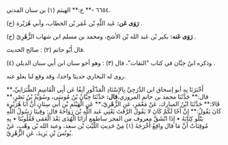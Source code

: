 ٦٦٥٤ -** خ:** الهيثم (١) بن سنان المدني.

**رَوَى عَن:** عَبد اللَّهِ بْن عُمَر بْن الخطاب، وأبي هُرَيْرة (خ) .

**رَوَى عَنه:** بكير بْن عَبد الله بْن الأشج، ومحمد بن مسلم ابن شهاب الزُّهْرِيّ (خ) .

قال أَبُو حاتم (٢) : صالح الحديث.

وذكره ابنُ حِبَّان في كتاب "الثقات"، قال (٣) : وهو أخو سنان ابن أَبي سنان الديلي (٤) .

روى له البخاري حديثا واحدا، وقد وقع لنا بعلو عنه.

أَخْبَرَنَا بِهِ أبو إسحاق ابن الدَّرَجِيِّ بِالإِسْنَادِ الْمَذْكُورِ آنِفًا عَن أَبِي الْقَاسِمِ الطَّبَرَانِيِّ،** قال:** حَدَّثَنَا محمد بن حاتم المروزي،**قال:** حَدَّثَنَا حِبَّانُ بْنُ مُوسَى، وسُوَيْدُ بْنُ نَصْرٍ،** قَالا:** حَدَّثَنَا ابْنُ المبارك، عَنْ مَعْمَر، عَنِ الزُّهْرِيّ،** عَنِ الْهَيْثَمِ بْنِ أَبي سِنَانٍ أَنَّ أَبَا هُرَيْرة كَانَ يَقُولُ:** إِنَّ أَخًا لَكُمْ كَانَ لا يَقُولُ الرَّفَثَ يَعْنِي عَبد اللَّهِ بْنَ رَوَاحَةَ قال: وفِينَا رَسُولُ اللَّهِ يَتْلُو كِتَابَهُ • إِذَا انْشَقَّ معروف من الفجر ساطمع أَرَانَا الْهُدَى بَعْدَ الْعَمَى فَقُلُوبُنَا • بِهِ مُوقِنَاتٌ أَنَّ مَا قال واقِعُ أَخْرَجَهُ (١) مِنْ حَدِيثِ اللَّيْثِ بْن سعد، وعبد الله بْن وهْبٍ، عَنْ يُونُسَ بْنِ يَزِيدَ، عَنِ الزُّهْرِيّ.